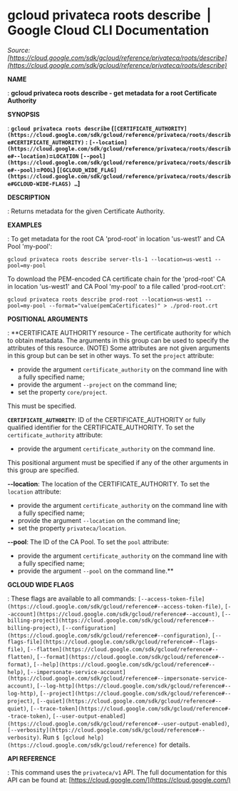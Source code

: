 # gcloud privateca roots describe  |  Google Cloud CLI Documentation

*Source: [https://cloud.google.com/sdk/gcloud/reference/privateca/roots/describe](https://cloud.google.com/sdk/gcloud/reference/privateca/roots/describe)*

**NAME**

: **gcloud privateca roots describe - get metadata for a root Certificate Authority**

**SYNOPSIS**

: **`gcloud privateca roots describe` (`[CERTIFICATE_AUTHORITY](https://cloud.google.com/sdk/gcloud/reference/privateca/roots/describe#CERTIFICATE_AUTHORITY)` : `[--location](https://cloud.google.com/sdk/gcloud/reference/privateca/roots/describe#--location)`=`LOCATION` `[--pool](https://cloud.google.com/sdk/gcloud/reference/privateca/roots/describe#--pool)`=`POOL`) [`[GCLOUD_WIDE_FLAG](https://cloud.google.com/sdk/gcloud/reference/privateca/roots/describe#GCLOUD-WIDE-FLAGS) …`]**

**DESCRIPTION**

: Returns metadata for the given Certificate Authority.

**EXAMPLES**

: To get metadata for the root CA 'prod-root' in location 'us-west1' and CA Pool
'my-pool':

```
gcloud privateca roots describe server-tls-1 --location=us-west1 --pool=my-pool
```

To download the PEM-encoded CA certificate chain for the 'prod-root' CA in
location 'us-west1' and CA Pool 'my-pool' to a file called 'prod-root.crt':

```
gcloud privateca roots describe prod-root --location=us-west1 --pool=my-pool --format="value(pemCaCertificates)" > ./prod-root.crt
```

**POSITIONAL ARGUMENTS**

: **CERTIFICATE AUTHORITY resource - The certificate authority for which to obtain
metadata. The arguments in this group can be used to specify the attributes of
this resource. (NOTE) Some attributes are not given arguments in this group but
can be set in other ways.
To set the `project` attribute:

- provide the argument `certificate_authority` on the command line with
a fully specified name;
- provide the argument `--project` on the command line;
- set the property `core/project`.

This must be specified.

**`CERTIFICATE_AUTHORITY`**:
ID of the CERTIFICATE_AUTHORITY or fully qualified identifier for the
CERTIFICATE_AUTHORITY.
To set the `certificate_authority` attribute:

- provide the argument `certificate_authority` on the command line.

This positional argument must be specified if any of the other arguments in this
group are specified.

**--location**:
The location of the CERTIFICATE_AUTHORITY.
To set the `location` attribute:

- provide the argument `certificate_authority` on the command line with
a fully specified name;
- provide the argument `--location` on the command line;
- set the property `privateca/location`.

**--pool**:
The ID of the CA Pool.
To set the `pool` attribute:

- provide the argument `certificate_authority` on the command line with
a fully specified name;
- provide the argument `--pool` on the command line.**

**GCLOUD WIDE FLAGS**

: These flags are available to all commands: `[--access-token-file](https://cloud.google.com/sdk/gcloud/reference#--access-token-file)`,
`[--account](https://cloud.google.com/sdk/gcloud/reference#--account)`, `[--billing-project](https://cloud.google.com/sdk/gcloud/reference#--billing-project)`,
`[--configuration](https://cloud.google.com/sdk/gcloud/reference#--configuration)`,
`[--flags-file](https://cloud.google.com/sdk/gcloud/reference#--flags-file)`,
`[--flatten](https://cloud.google.com/sdk/gcloud/reference#--flatten)`, `[--format](https://cloud.google.com/sdk/gcloud/reference#--format)`, `[--help](https://cloud.google.com/sdk/gcloud/reference#--help)`, `[--impersonate-service-account](https://cloud.google.com/sdk/gcloud/reference#--impersonate-service-account)`,
`[--log-http](https://cloud.google.com/sdk/gcloud/reference#--log-http)`,
`[--project](https://cloud.google.com/sdk/gcloud/reference#--project)`, `[--quiet](https://cloud.google.com/sdk/gcloud/reference#--quiet)`, `[--trace-token](https://cloud.google.com/sdk/gcloud/reference#--trace-token)`, `[--user-output-enabled](https://cloud.google.com/sdk/gcloud/reference#--user-output-enabled)`,
`[--verbosity](https://cloud.google.com/sdk/gcloud/reference#--verbosity)`.
Run `$ [gcloud help](https://cloud.google.com/sdk/gcloud/reference)` for details.

**API REFERENCE**

: This command uses the `privateca/v1` API. The full documentation for
this API can be found at: [https://cloud.google.com/](https://cloud.google.com/)